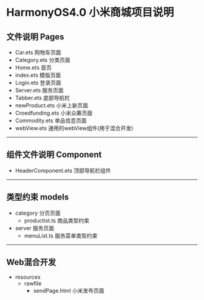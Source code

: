 # HarmonyOS4.0 小米商城项目说明

## 文件说明 Pages

- Car.ets 购物车页面
- Category.ets 分类页面
- Home.ets 首页
- index.ets 模版页面
- Login.ets 登录页面
- Server.ets 服务页面
- Tabber.ets 底部导航栏
- newProduct.ets 小米上新页面
- Croedfunding.ets 小米众筹页面
- Commodity.ets 单品信息页面
- webView.ets 通用的webView组件(用于混合开发)

---

## 组件文件说明  Component

- HeaderComponent.ets 顶部导航栏组件





---

## 类型约束 models

- category 分页页面
  - productist.ts 商品类型约束
- server 服务页面
  - menuList.ts 服务菜单类型约束 



----

## Web混合开发

- resources
  - rawfile
    - sendPage.html 小米发布页面